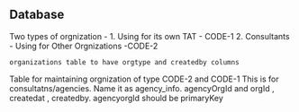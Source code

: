 
## Database
Two types of orgnization - 
    1. Using for its own TAT - CODE-1
    2. Consultants - Using for Other Orgnizations -CODE-2

    organizations table to have orgtype and createdby columns


Table for maintaining orgnization of type CODE-2 and CODE-1
This is for consultatns/agencies. Name it as agency_info. agencyOrgId and orgId , createdat , createdby. agencyorgId should be primaryKey

